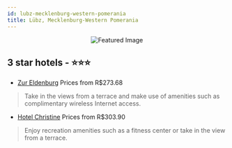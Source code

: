 ```yaml
---
id: lubz-mecklenburg-western-pomerania
title: Lübz, Mecklenburg-Western Pomerania
---
```


<center><img src="https://i.travelapi.com/hotels/7000000/6840000/6837200/6837155/98608b62_z.jpg" alt="Featured Image" /></center>


##  3 star hotels - ⭐️⭐️⭐️

-    [Zur Eldenburg](https://us.hurb.com/hotels/lubz/zur-eldenburg-JNP-JP874257?cmp=18055) Prices from R$273.68
   > Take in the views from a terrace and make use of amenities such as complimentary wireless Internet access.
-    [Hotel Christine](https://us.hurb.com/hotels/lubz/hotel-christine-JNP-JP205617?cmp=18055) Prices from R$303.90
   > Enjoy recreation amenities such as a fitness center or take in the view from a terrace.
